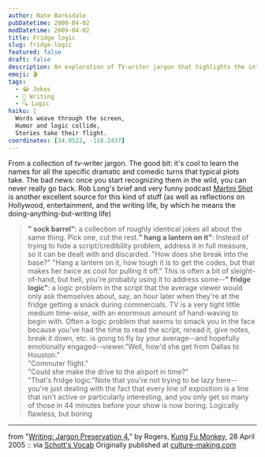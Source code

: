 ```yaml
---
author: Nate Barksdale
pubDatetime: 2009-04-02
modDatetime: 2009-04-02
title: Fridge logic
slug: fridge-logic
featured: false
draft: false
description: An exploration of TV-writer jargon that highlights the intricacies of scriptwriting with a humorous touch.
emoji: 🎬
tags:
  - 😂 Jokes
  - 📜 Writing
  - 🔍 Logic
haiku: |
  Words weave through the screen,  
  Humor and logic collide,  
  Stories take their flight.
coordinates: [34.0522, -118.2437]
---
```


From a collection of tv-writer jargon. The good bit: it's cool to learn the names for all the specific dramatic and comedic turns that typical plots take. The bad news: once you start recognizing them in the wild, you can never really go back. Rob Long's brief and very funny podcast [Martini Shot](http://www.kcrw.com/etc/programs/ma) is another excellent source for this kind of stuff (as well as reflections on Hollywood, entertainment, and the writing life, by which he means the doing-anything-but-writing life)

> **" sock barrel"**: a collection of roughly identical jokes all about the same thing. Pick one, cut the rest.**" hang a lantern on it"**: Instead of trying to hide a script/credibility problem, address it in full measure, so it can be dealt with and discarded. "How does she break into the base?" "Hang a lantern on it, how tough it is to get the codes, but that makes her twice as cool for pulling it off." This is often a bit of sleight-of-hand, but hell, you're probably using it to address some--**" fridge logic"**: a logic problem in the script that the average viewer would only ask themselves about, say, an hour later when they're at the fridge getting a snack during commercials. TV is a very tight little medium time-wise, with an enormous amount of hand-waving to begin with. Often a logic problem that seems to smack you in the face because you've had the time to read the script, reread it, give notes, break it down, etc. is going to fly by your average--and hopefully emotionally engaged--viewer."Well, how'd she get from Dallas to Houston."  
> "Commuter flight."  
> "Could she make the drive to the airport in time?"  
> "That's fridge logic."Note that you're not trying to be lazy here--you're just dealing with the fact that every line of exposition is a line that isn't active or particularly interesting, and you only get so many of those in 44 minutes before your show is now boring. Logically flawless, but boring

---

from "[Writing: Jargon Preservation 4](http://kfmonkey.blogspot.com/2005/04/writing-jargon-preservation-4.html)," by Rogers, [Kung Fu Monkey](http://kfmonkey.blogspot.com/2005/04/writing-jargon-preservation-4.html), 28 April 2005 :: via [Schott's Vocab](http://schott.blogs.nytimes.com/2009/03/28/elsewhere-movie-jargon-preservation/) Originally published at [culture-making.com](http://www.culture-making.com)
